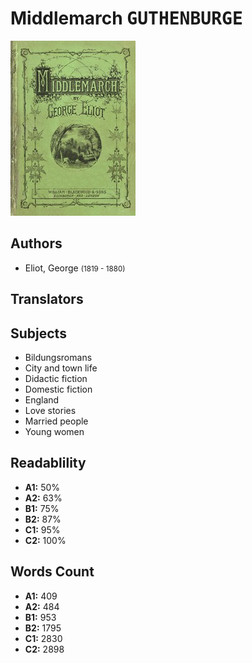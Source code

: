 # Middlemarch <kbd>GUTHENBURGE</kbd>

![](./cover.medium.jpg "")

## Authors


 - Eliot, George <small>(1819 - 1880)</small>

## Translators



## Subjects


 - Bildungsromans
 - City and town life
 - Didactic fiction
 - Domestic fiction
 - England
 - Love stories
 - Married people
 - Young women

## Readablility


 - **A1:** 50%
 - **A2:** 63%
 - **B1:** 75%
 - **B2:** 87%
 - **C1:** 95%
 - **C2:** 100%

## Words Count


 - **A1:** 409
 - **A2:** 484
 - **B1:** 953
 - **B2:** 1795
 - **C1:** 2830
 - **C2:** 2898
